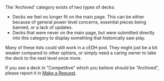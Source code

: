 The 'Archived' category exists of two types of decks:
- Decks we feel no longer fit on the main page. This can be either because of general power level concerns, essential pieces being banned, or a lack of updates.
- Decks that were never on the main page, but were submitted directly into this category to display something that historically saw play.

Many of these lists could still work in a cEDH pod. They might just be a bit weaker compared to other options, or simply need a caring owner to take the deck to the next level once more.

If you see a deck in "Competitive" which you believe should be "Archived", please report it in [Make a Request](/request).